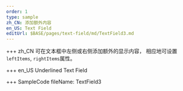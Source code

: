 ```yaml
---
order: 1
type: sample
zh_CN: 添加额外内容
en_US: Text Field
editUrl: $BASE/pages/text-field/md/TextField3.md
---
```


+++ zh_CN
可在文本框中左侧或右侧添加额外的显示内容， 相应地可设置<Code>leftItems</Code>, <Code>rightItems</Code>属性。

+++ en_US
Underlined Text Field

+++ SampleCode
fileName: TextField3
